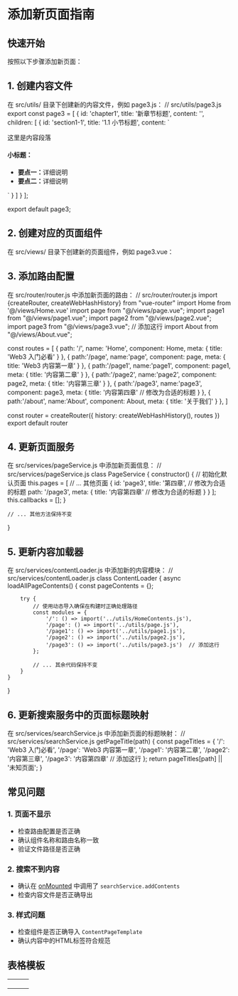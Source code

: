 # 添加新页面指南

## 快速开始

按照以下步骤添加新页面：
## 1. 创建内容文件
   在 src/utils/ 目录下创建新的内容文件，例如 page3.js：
   // src/utils/page3.js
   export const page3 = [
   {
   id: 'chapter1',
   title: '新章节标题',
   content: '',
   children: [
   {
   id: 'section1-1',
   title: '1.1 小节标题',
   content: `
   <p>这里是内容段落</p>
   <h4>小标题：</h4>
   <ul>
   <li><strong>要点一：</strong>详细说明</li>
   <li><strong>要点二：</strong>详细说明</li>
   </ul>
   `
   }
   ]
   }
   ];

export default page3;
## 2. 创建对应的页面组件
   在 src/views/ 目录下创建新的页面组件，例如 page3.vue：
<!-- src/views/page3.vue -->
<template>
  <ContentPageTemplate :content-data="pageContents" />
</template>

<script>
// import pageContents from '@/utils/page3.js'
import ContentPageTemplate from '@/components/ContentPageTemplate.vue'

export default {
  name: 'page3',
  components: {
    ContentPageTemplate
  },
  setup() {
    return {
      pageContents
    }
  }
}
</script>

<style scoped>
</style>

## 3. 添加路由配置
   在 src/router/router.js 中添加新页面的路由：
   // src/router/router.js
   import {createRouter, createWebHashHistory} from "vue-router"
   import Home from '@/views/Home.vue'
   import page from "@/views/page.vue";
   import page1 from "@/views/page1.vue";
   import page2 from "@/views/page2.vue";
   import page3 from "@/views/page3.vue"; // 添加这行
   import About from "@/views/About.vue";

const routes = [
{
path: '/',
name: 'Home',
component: Home,
meta: {
title: 'Web3 入门必看'
}
},
{
path:'/page',
name:'page',
component: page,
meta: {
title: 'Web3 内容第一章'
}
},
{
path:'/page1',
name:'page1',
component: page1,
meta: {
title: '内容第二章'
}
},
{
path:'/page2',
name:'page2',
component: page2,
meta: {
title: '内容第三章'
}
},
{
path:'/page3',
name:'page3',
component: page3,
meta: {
title: '内容第四章'  // 修改为合适的标题
}
},
{
path:'/about',
name:'About',
component: About,
meta: {
title: '关于我们'
}
},
]

const router = createRouter({
history: createWebHashHistory(),
routes
})
export default router

## 4. 更新页面服务
   在 src/services/pageService.js 中添加新页面信息：
   // src/services/pageService.js
   class PageService {
   constructor() {
   // 初始化默认页面
   this.pages = [
   // ... 其他页面
   {
   id: 'page3',
   title: '第四章',  // 修改为合适的标题
   path: '/page3',
   meta: {
   title: '内容第四章'  // 修改为合适的标题
   }
   }
   ];
   this.callbacks = [];
   }

    // ... 其他方法保持不变
}

## 5. 更新内容加载器
   在 src/services/contentLoader.js 中添加新的内容模块：
   // src/services/contentLoader.js
   class ContentLoader {
   async loadAllPageContents() {
   const pageContents = {};

        try {
            // 使用动态导入确保在构建时正确处理路径
            const modules = {
                '/': () => import('../utils/HomeContents.js'),
                '/page': () => import('../utils/page.js'),
                '/page1': () => import('../utils/page1.js'),
                '/page2': () => import('../utils/page2.js'),
                '/page3': () => import('../utils/page3.js')  // 添加这行
            };
            
            // ... 其余代码保持不变
        }
    }
}

## 6. 更新搜索服务中的页面标题映射
   在 src/services/searchService.js 中添加新页面的标题映射：
   // src/services/searchService.js
   getPageTitle(path) {
   const pageTitles = {
   '/': 'Web3 入门必看',
   '/page': 'Web3 内容第一章',
   '/page1': '内容第二章',
   '/page2': '内容第三章',
   '/page3': '内容第四章'  // 添加这行
   };
   return pageTitles[path] || '未知页面';
   }



## 常见问题

### 1. 页面不显示
- 检查路由配置是否正确
- 确认组件名称和路由名称一致
- 验证文件路径是否正确

### 2. 搜索不到内容
- 确认在 [onMounted](file://D:\web3_home\node_modules\@vue\runtime-core\dist\runtime-core.d.ts#L727-L727) 中调用了 `searchService.addContents`
- 检查内容文件是否正确导出

### 3. 样式问题
- 检查组件是否正确导入 `ContentPageTemplate`
- 确认内容中的HTML标签符合规范


## 表格模板
<div class="table-container">
<table class="table product-table">
<tr>
<th></th>
</tr>
<tr>
<td></td>
<td></td>
<td></td>
</tr>
<tr>
<td></td>
<td></td>
</tr>
</table>
</div>